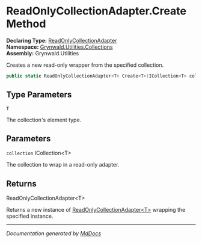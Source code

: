 ﻿<!--  
  <auto-generated>   
    The contents of this file were generated by a tool.  
    Changes to this file may be list if the file is regenerated  
  </auto-generated>   
-->

# ReadOnlyCollectionAdapter.Create Method

**Declaring Type:** [ReadOnlyCollectionAdapter](../index.md)  
**Namespace:** [Grynwald.Utilities.Collections](../../index.md)  
**Assembly:** Grynwald.Utilities

Creates a new read\-only wrapper from the specified collection.

```csharp
public static ReadOnlyCollectionAdapter<T> Create<T>(ICollection<T> collection);
```

## Type Parameters

`T`

The collection's element type.

## Parameters

`collection`  ICollection\<T\>

The collection to wrap in a read\-only adapter.

## Returns

ReadOnlyCollectionAdapter\<T\>

Returns a new instance of [ReadOnlyCollectionAdapter\<T\>](../../ReadOnlyCollectionAdapter-1/index.md) wrapping the specified instance.

___

*Documentation generated by [MdDocs](https://github.com/ap0llo/mddocs)*
